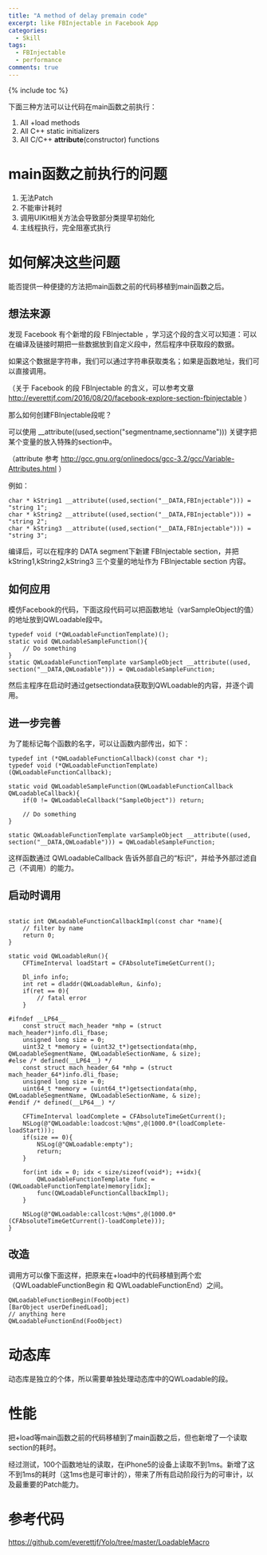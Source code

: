 ```yaml
---
title: "A method of delay premain code"
excerpt: like FBInjectable in Facebook App
categories:
  - Skill
tags:
  - FBInjectable
  - performance
comments: true
---
```


{% include toc %}


下面三种方法可以让代码在main函数之前执行：

1. All +load methods
2. All C++ static initializers 
3. All C/C++ __attribute__(constructor) functions

# main函数之前执行的问题

1. 无法Patch
2. 不能审计耗时
3. 调用UIKit相关方法会导致部分类提早初始化
4. 主线程执行，完全阻塞式执行

# 如何解决这些问题

能否提供一种便捷的方法把main函数之前的代码移植到main函数之后。

## 想法来源

发现 Facebook 有个新增的段 FBInjectable ，学习这个段的含义可以知道：可以在编译及链接时期把一些数据放到自定义段中，然后程序中获取段的数据。

如果这个数据是字符串，我们可以通过字符串获取类名；如果是函数地址，我们可以直接调用。

（关于 Facebook 的段 FBInjectable 的含义，可以参考文章 http://everettjf.com/2016/08/20/facebook-explore-section-fbinjectable ）

那么如何创建FBInjectable段呢？

可以使用 __attribute((used,section("segmentname,sectionname"))) 关键字把某个变量的放入特殊的section中。

（attribute 参考 http://gcc.gnu.org/onlinedocs/gcc-3.2/gcc/Variable-Attributes.html ）

例如：

```
char * kString1 __attribute((used,section("__DATA,FBInjectable"))) = "string 1";
char * kString2 __attribute((used,section("__DATA,FBInjectable"))) = "string 2";
char * kString3 __attribute((used,section("__DATA,FBInjectable"))) = "string 3";
```

编译后，可以在程序的 DATA segment下新建 FBInjectable section，并把kString1,kString2,kString3 三个变量的地址作为 FBInjectable section 内容。

## 如何应用

模仿Facebook的代码，下面这段代码可以把函数地址（varSampleObject的值）的地址放到QWLoadable段中。

```
typedef void (*QWLoadableFunctionTemplate)();
static void QWLoadableSampleFunction(){
    // Do something
}
static QWLoadableFunctionTemplate varSampleObject __attribute((used, section("__DATA,QWLoadable"))) = QWLoadableSampleFunction;
```

然后主程序在启动时通过getsectiondata获取到QWLoadable的内容，并逐个调用。

## 进一步完善

为了能标记每个函数的名字，可以让函数内部传出，如下：

```
typedef int (*QWLoadableFunctionCallback)(const char *);
typedef void (*QWLoadableFunctionTemplate)(QWLoadableFunctionCallback);

static void QWLoadableSampleFunction(QWLoadableFunctionCallback QWLoadableCallback){
    if(0 != QWLoadableCallback("SampleObject")) return;

    // Do something
}

static QWLoadableFunctionTemplate varSampleObject __attribute((used, section("__DATA,QWLoadable"))) = QWLoadableSampleFunction;

```

这样函数通过 QWLoadableCallback 告诉外部自己的“标识”，并给予外部过滤自己（不调用）的能力。


## 启动时调用

```

static int QWLoadableFunctionCallbackImpl(const char *name){
    // filter by name
    return 0;
}

static void QWLoadableRun(){
    CFTimeInterval loadStart = CFAbsoluteTimeGetCurrent();
    
    Dl_info info;
    int ret = dladdr(QWLoadableRun, &info);
    if(ret == 0){
        // fatal error
    }
    
#ifndef __LP64__
    const struct mach_header *mhp = (struct mach_header*)info.dli_fbase;
    unsigned long size = 0;
    uint32_t *memory = (uint32_t*)getsectiondata(mhp, QWLoadableSegmentName, QWLoadableSectionName, & size);
#else /* defined(__LP64__) */
    const struct mach_header_64 *mhp = (struct mach_header_64*)info.dli_fbase;
    unsigned long size = 0;
    uint64_t *memory = (uint64_t*)getsectiondata(mhp, QWLoadableSegmentName, QWLoadableSectionName, & size);
#endif /* defined(__LP64__) */
    
    CFTimeInterval loadComplete = CFAbsoluteTimeGetCurrent();
    NSLog(@"QWLoadable:loadcost:%@ms",@(1000.0*(loadComplete-loadStart)));
    if(size == 0){
        NSLog(@"QWLoadable:empty");
        return;
    }
    
    for(int idx = 0; idx < size/sizeof(void*); ++idx){
        QWLoadableFunctionTemplate func = (QWLoadableFunctionTemplate)memory[idx];
        func(QWLoadableFunctionCallbackImpl);
    }
    
    NSLog(@"QWLoadable:callcost:%@ms",@(1000.0*(CFAbsoluteTimeGetCurrent()-loadComplete)));
}
```

## 改造

调用方可以像下面这样，把原来在+load中的代码移植到两个宏（QWLoadableFunctionBegin 和 QWLoadableFunctionEnd）之间。

```
QWLoadableFunctionBegin(FooObject)
[BarObject userDefinedLoad];
// anything here
QWLoadableFunctionEnd(FooObject)
```


# 动态库

动态库是独立的个体，所以需要单独处理动态库中的QWLoadable的段。


# 性能

把+load等main函数之前的代码移植到了main函数之后，但也新增了一个读取section的耗时。

经过测试，100个函数地址的读取，在iPhone5的设备上读取不到1ms。新增了这不到1ms的耗时（这1ms也是可审计的），带来了所有启动阶段行为的可审计，以及最重要的Patch能力。

# 参考代码

https://github.com/everettjf/Yolo/tree/master/LoadableMacro



